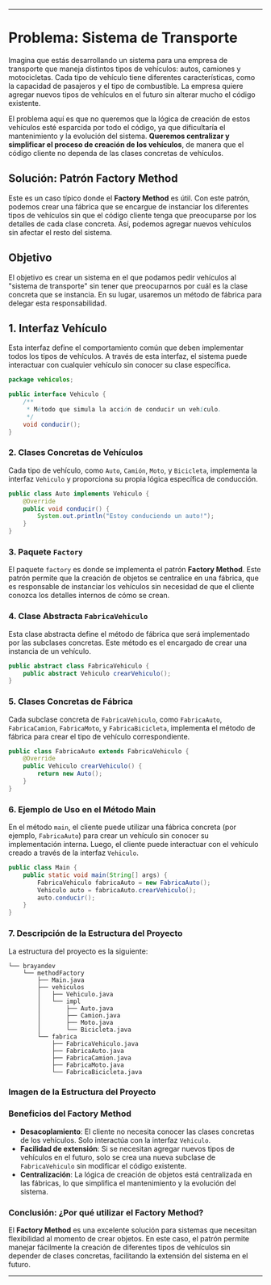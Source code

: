 
---
# Problema: Sistema de Transporte

Imagina que estás desarrollando un sistema para una empresa de transporte que maneja distintos tipos de vehículos: autos, camiones y motocicletas. Cada tipo de vehículo tiene diferentes características, como la capacidad de pasajeros y el tipo de combustible. La empresa quiere agregar nuevos tipos de vehículos en el futuro sin alterar mucho el código existente.

El problema aquí es que no queremos que la lógica de creación de estos vehículos esté esparcida por todo el código, ya que dificultaría el mantenimiento y la evolución del sistema. **Queremos centralizar y simplificar el proceso de creación de los vehículos**, de manera que el código cliente no dependa de las clases concretas de vehículos.

## Solución: Patrón Factory Method

Este es un caso típico donde el **Factory Method** es útil. Con este patrón, podemos crear una fábrica que se encargue de instanciar los diferentes tipos de vehículos sin que el código cliente tenga que preocuparse por los detalles de cada clase concreta. Así, podemos agregar nuevos vehículos sin afectar el resto del sistema.

## Objetivo

El objetivo es crear un sistema en el que podamos pedir vehículos al "sistema de transporte" sin tener que preocuparnos por cuál es la clase concreta que se instancia. En su lugar, usaremos un método de fábrica para delegar esta responsabilidad.

## 1. Interfaz Vehículo

Esta interfaz define el comportamiento común que deben implementar todos los tipos de vehículos. A través de esta interfaz, el sistema puede interactuar con cualquier vehículo sin conocer su clase específica.

```java
package vehiculos;

public interface Vehiculo {
    /**
     * Método que simula la acción de conducir un vehículo.
     */
    void conducir();
}
```

### 2. Clases Concretas de Vehículos

Cada tipo de vehículo, como `Auto`, `Camión`, `Moto`, y `Bicicleta`, implementa la interfaz `Vehiculo` y proporciona su propia lógica específica de conducción.

```java
public class Auto implements Vehiculo {
    @Override
    public void conducir() {
        System.out.println("Estoy conduciendo un auto!");
    }
}
```

### 3. Paquete `Factory`

El paquete `factory` es donde se implementa el patrón **Factory Method**. Este patrón permite que la creación de objetos se centralice en una fábrica, que es responsable de instanciar los vehículos sin necesidad de que el cliente conozca los detalles internos de cómo se crean.

### 4. Clase Abstracta `FabricaVehiculo`

Esta clase abstracta define el método de fábrica que será implementado por las subclases concretas. Este método es el encargado de crear una instancia de un vehículo.

```java
public abstract class FabricaVehiculo {
    public abstract Vehiculo crearVehiculo();
}
```

### 5. Clases Concretas de Fábrica

Cada subclase concreta de `FabricaVehiculo`, como `FabricaAuto`, `FabricaCamion`, `FabricaMoto`, y `FabricaBicicleta`, implementa el método de fábrica para crear el tipo de vehículo correspondiente.

```java
public class FabricaAuto extends FabricaVehiculo {
    @Override
    public Vehiculo crearVehiculo() {
        return new Auto();
    }
}
```

### 6. Ejemplo de Uso en el Método Main

En el método `main`, el cliente puede utilizar una fábrica concreta (por ejemplo, `FabricaAuto`) para crear un vehículo sin conocer su implementación interna. Luego, el cliente puede interactuar con el vehículo creado a través de la interfaz `Vehiculo`.

```java
public class Main {
    public static void main(String[] args) {
        FabricaVehiculo fabricaAuto = new FabricaAuto();
        Vehiculo auto = fabricaAuto.crearVehiculo();
        auto.conducir();
    }
}
```

### 7. Descripción de la Estructura del Proyecto

La estructura del proyecto es la siguiente:

```
└── brayandev 
    └── methodFactory 
        ├── Main.java
        ├── vehiculos
        │   ├── Vehiculo.java
        │   └── impl
        │       ├── Auto.java
        │       ├── Camion.java
        │       ├── Moto.java
        │       └── Bicicleta.java
        └── fabrica
            ├── FabricaVehiculo.java
            ├── FabricaAuto.java
            ├── FabricaCamion.java
            ├── FabricaMoto.java
            └── FabricaBicicleta.java
```

### Imagen de la Estructura del Proyecto

### Beneficios del Factory Method

- **Desacoplamiento**: El cliente no necesita conocer las clases concretas de los vehículos. Solo interactúa con la interfaz `Vehiculo`.
- **Facilidad de extensión**: Si se necesitan agregar nuevos tipos de vehículos en el futuro, solo se crea una nueva subclase de `FabricaVehiculo` sin modificar el código existente.
- **Centralización**: La lógica de creación de objetos está centralizada en las fábricas, lo que simplifica el mantenimiento y la evolución del sistema.

### Conclusión: ¿Por qué utilizar el Factory Method?

El **Factory Method** es una excelente solución para sistemas que necesitan flexibilidad al momento de crear objetos. En este caso, el patrón permite manejar fácilmente la creación de diferentes tipos de vehículos sin depender de clases concretas, facilitando la extensión del sistema en el futuro.

---
